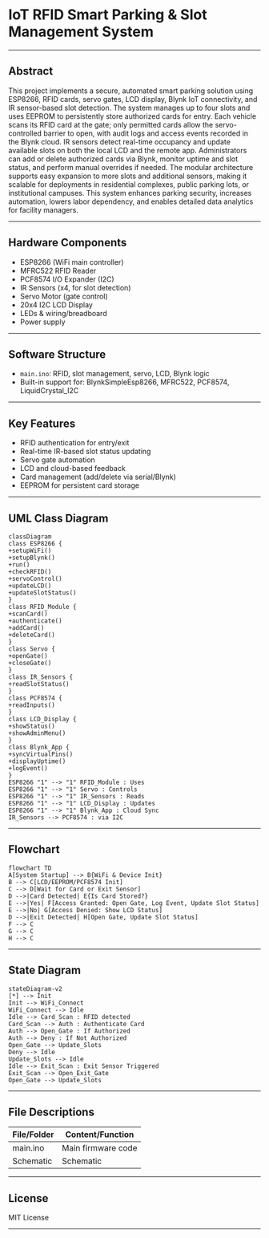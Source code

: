 
# IoT RFID Smart Parking & Slot Management System

---

## Abstract

This project implements a secure, automated smart parking solution using ESP8266, RFID cards, servo gates, LCD display, Blynk IoT connectivity, and IR sensor-based slot detection. The system manages up to four slots and uses EEPROM to persistently store authorized cards for entry. Each vehicle scans its RFID card at the gate; only permitted cards allow the servo-controlled barrier to open, with audit logs and access events recorded in the Blynk cloud. IR sensors detect real-time occupancy and update available slots on both the local LCD and the remote app. Administrators can add or delete authorized cards via Blynk, monitor uptime and slot status, and perform manual overrides if needed. The modular architecture supports easy expansion to more slots and additional sensors, making it scalable for deployments in residential complexes, public parking lots, or institutional campuses. This system enhances parking security, increases automation, lowers labor dependency, and enables detailed data analytics for facility managers.

---

## Hardware Components

- ESP8266 (WiFi main controller)
- MFRC522 RFID Reader
- PCF8574 I/O Expander (I2C)
- IR Sensors (x4, for slot detection)
- Servo Motor (gate control)
- 20x4 I2C LCD Display
- LEDs & wiring/breadboard
- Power supply

---

## Software Structure

- `main.ino`: RFID, slot management, servo, LCD, Blynk logic
- Built-in support for: BlynkSimpleEsp8266, MFRC522, PCF8574, LiquidCrystal_I2C

---

## Key Features

- RFID authentication for entry/exit
- Real-time IR-based slot status updating
- Servo gate automation
- LCD and cloud-based feedback
- Card management (add/delete via serial/Blynk)
- EEPROM for persistent card storage

---

## UML Class Diagram

```mermaid
classDiagram
class ESP8266 {
+setupWiFi()
+setupBlynk()
+run()
+checkRFID()
+servoControl()
+updateLCD()
+updateSlotStatus()
}
class RFID_Module {
+scanCard()
+authenticate()
+addCard()
+deleteCard()
}
class Servo {
+openGate()
+closeGate()
}
class IR_Sensors {
+readSlotStatus()
}
class PCF8574 {
+readInputs()
}
class LCD_Display {
+showStatus()
+showAdminMenu()
}
class Blynk_App {
+syncVirtualPins()
+displayUptime()
+logEvent()
}
ESP8266 "1" --> "1" RFID_Module : Uses
ESP8266 "1" --> "1" Servo : Controls
ESP8266 "1" --> "1" IR_Sensors : Reads
ESP8266 "1" --> "1" LCD_Display : Updates
ESP8266 "1" --> "1" Blynk_App : Cloud Sync
IR_Sensors --> PCF8574 : via I2C
```

---

## Flowchart

```mermaid
flowchart TD
A[System Startup] --> B{WiFi & Device Init}
B --> C[LCD/EEPROM/PCF8574 Init]
C --> D[Wait for Card or Exit Sensor]
D -->|Card Detected| E{Is Card Stored?}
E -->|Yes| F[Access Granted: Open Gate, Log Event, Update Slot Status]
E -->|No| G[Access Denied: Show LCD Status]
D -->|Exit Detected| H[Open Gate, Update Slot Status]
F --> C
G --> C
H --> C
```

---

## State Diagram

```mermaid
stateDiagram-v2
[*] --> Init
Init --> WiFi_Connect
WiFi_Connect --> Idle
Idle --> Card_Scan : RFID detected
Card_Scan --> Auth : Authenticate Card
Auth --> Open_Gate : If Authorized
Auth --> Deny : If Not Authorized
Open_Gate --> Update_Slots
Deny --> Idle
Update_Slots --> Idle
Idle --> Exit_Scan : Exit Sensor Triggered
Exit_Scan --> Open_Exit_Gate
Open_Gate --> Update_Slots
```

---

## File Descriptions

| File/Folder     | Content/Function                                |
|-----------------|-------------------------------------------------|
| main.ino        | Main firmware code                              |
| Schematic       | Schematic                                       |

---

## License

MIT License

---
